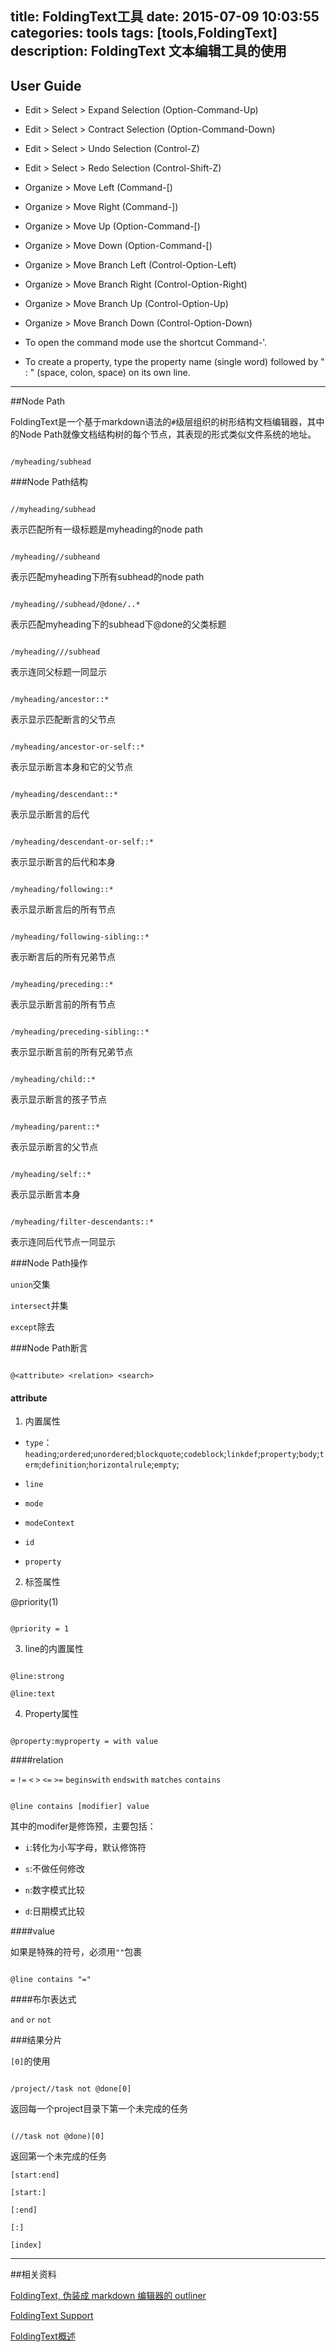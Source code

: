 title: FoldingText工具
date: 2015-07-09 10:03:55
categories: tools
tags: [tools,FoldingText]
description: FoldingText 文本编辑工具的使用
---

## User Guide



- Edit > Select > Expand Selection (Option-Command-Up)



- Edit > Select > Contract Selection (Option-Command-Down)



- Edit > Select > Undo Selection (Control-Z)



- Edit > Select > Redo Selection (Control-Shift-Z)



- Organize > Move Left (Command-[)



- Organize > Move Right (Command-])



- Organize > Move Up (Option-Command-[)



- Organize > Move Down (Option-Command-[)



- Organize > Move Branch Left (Control-Option-Left)



- Organize > Move Branch Right (Control-Option-Right)



- Organize > Move Branch Up (Control-Option-Up)



- Organize > Move Branch Down (Control-Option-Down)



- To open the command mode use the shortcut Command-'.



- To create a property, type the property name (single word) followed by " : " (space, colon, space) on its own line.



***

##Node Path



FoldingText是一个基于markdown语法的`#`级层组织的树形结构文档编辑器，其中的Node Path就像文档结构树的每个节点，其表现的形式类似文件系统的地址。



```

/myheading/subhead

```

###Node Path结构



```

//myheading/subhead

```

表示匹配所有一级标题是myheading的node path



```

/myheading//subheand

```

表示匹配myheading下所有subhead的node path



```

/myheading//subhead/@done/..*

```

表示匹配myheading下的subhead下@done的父类标题



```

/myheading///subhead

```

表示连同父标题一同显示



```

/myheading/ancestor::*

```

表示显示匹配断言的父节点



```

/myheading/ancestor-or-self::*

```

表示显示断言本身和它的父节点



```

/myheading/descendant::*

```

表示显示断言的后代



```

/myheading/descendant-or-self::*

```

表示显示断言的后代和本身



```

/myheading/following::*

```

表示显示断言后的所有节点



```

/myheading/following-sibling::*

```

表示断言后的所有兄弟节点



```

/myheading/preceding::*

```

表示显示断言前的所有节点



```

/myheading/preceding-sibling::*

```

表示显示断言前的所有兄弟节点



```

/myheading/child::*

```

表示显示断言的孩子节点



```

/myheading/parent::*

```

表示显示断言的父节点



```

/myheading/self::*

```

表示显示断言本身



```

/myheading/filter-descendants::*

```

表示连同后代节点一同显示



###Node Path操作

`union`交集

`intersect`并集

`except`除去



###Node Path断言

```

@<attribute> <relation> <search>

```

#### attribute

1. 内置属性



+ `type`： `heading`;`ordered`;`unordered`;`blockquote`;`codeblock`;`linkdef`;`property`;`body`;`term`;`definition`;`horizontalrule`;`empty`;



+ `line`



+ `mode`



+ `modeContext`



+ `id`



+ `property`



2. 标签属性



@priority(1)



```

@priority = 1

```



3. line的内置属性



```

@line:strong

@line:text

```



4. Property属性



```

@property:myproperty = with value

```



####relation

`=` `!=` `<` `>` `<=` `>=` `beginswith` `endswith` `matches` `contains`



```

@line contains [modifier] value

```

其中的modifer是修饰预，主要包括：



+ `i`:转化为小写字母，默认修饰符

+ `s`:不做任何修改

+ `n`:数字模式比较

+ `d`:日期模式比较



####value

如果是特殊的符号，必须用`""`包裹



```

@line contains "="

```

####布尔表达式

`and` `or` `not`



###结果分片

`[0]`的使用



```

/project//task not @done[0]

```

返回每一个project目录下第一个未完成的任务



```

(//task not @done)[0]

```

返回第一个未完成的任务



`[start:end]`



`[start:]`



`[:end]`



`[:]`



`[index]`

***

##相关资料

[FoldingText, 伪装成 markdown 编辑器的 outliner](http://www.v2ex.com/t/123024)



[FoldingText Support](http://support.foldingtext.com/)



[FoldingText概述](https://velocityofrelease.wordpress.com/2014/06/13/foldingtext-2-%E6%A6%82%E8%AB%96/#foldingtext-2-概論)


